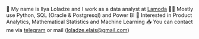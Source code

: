 👋 My name is Ilya Loladze and I work as a data analyst at [Lamoda](https://www.lamoda.ru)
👨‍💻 Mostly use Python, SQL (Oracle & Postgresql) and Power BI
🔗 Interested in Product Analytics, Mathematical Statistics and Machine Learning
📥 You can contact me via [telegram](https://t.me/elais_loladze) or mail (loladze.elais@gmail.com)
